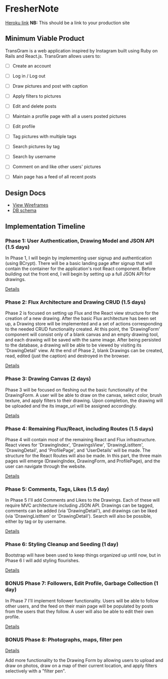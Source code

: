 # FresherNote

[Heroku link][heroku] **NB:** This should be a link to your production site

[heroku]: Ain'tNoWebsiteBih

## Minimum Viable Product

TransGram is a web application inspired by Instagram built using Ruby on Rails
and React.js. TransGram allows users to:

<!-- This is a Markdown checklist. Use it to keep track of your progress! -->

- [ ] Create an account
- [ ] Log in / Log out
- [ ] Draw pictures and post with caption
- [ ] Apply filters to pictures
- [ ] Edit and delete posts
- [ ] Maintain a profile page with all a users posted pictures
- [ ] Edit profile
- [ ] Tag pictures with multiple tags
- [ ] Search pictures by tag
- [ ] Search by username
- [ ] Comment on and like other users' pictures
- [ ] Main page has a feed of all recent posts


## Design Docs
* [View Wireframes][view]
* [DB schema][schema]

[view]: ./docs/views.md
[schema]: ./docs/schema.md

## Implementation Timeline

### Phase 1: User Authentication, Drawing Model and JSON API (1.5 days)

In Phase 1, I will begin by implementing user signup and authentication (using BCrypt). There will be a basic landing page after signup that will contain the container for the application's root React component. Before building out the front end, I will begin by setting up a full JSON API for drawings.

[Details][phase-one]

### Phase 2: Flux Architecture and Drawing CRUD (1.5 days)

Phase 2 is focused on setting up Flux and the React view structure for the creation of a new drawing. After the basic Flux architecture has been set up, a Drawing store will be implemented and a set of actions corresponding to the needed CRUD functionality created. At this point, the 'DrawingForm' component will consist only of a blank canvas and an empty drawing tool, and each drawing will be saved with the same image. After being persisted to the database, a drawing will be able to be viewed by visiting its 'DrawingDetail' view. At the end of Phase 2, blank Drawings can be created, read, edited (just the caption) and destroyed in the browser.

[Details][phase-two]

### Phase 3: Drawing Canvas (2 days)

Phase 3 will be focused on fleshing out the basic functionality of the DrawingForm.
A user will be able to draw on the canvas, select color, brush texture, and apply filters to their drawing. Upon completion, the drawing will be uploaded and the its image_url will be assigned accordingly.

[Details][phase-three]

### Phase 4: Remaining Flux/React, including Routes (1.5 days)

Phase 4 will contain most of the remaining React and Flux infrastructure. React views for 'DrawingIndex', 'DrawingsView', 'DrawingListItem', 'DrawingDetail', and 'ProfilePage', and 'UserDetails' will be made. The structure for the React Routes will also be made. In this part, the three main pages will emerge (DrawingIndex, DrawingForm, and ProfilePage), and the user can navigate through the website.

[Details][phase-four]

### Phase 5: Comments, Tags, Likes (1.5 day)

In Phase 5 I'll add Comments and Likes to the Drawings. Each of these will require MVC architecture including JSON API. Drawings can be tagged, comments can be added (via 'DrawingDetail'), and drawings can be liked (via 'DrawingListItem' or 'DrawingDetail'). Search will also be possible, either by tag or by username.

[Details][phase-five]

### Phase 6: Styling Cleanup and Seeding (1 day)

Bootstrap will have been used to keep things organized up until now, but in
Phase 6 I will add styling flourishes.

[Details][phase-six]

### BONUS Phase 7: Followers, Edit Profile, Garbage Collection (1 day)

In Phase 7 I'll implement follower functionality. Users will be able to follow other users, and the feed on their main page will be populated by posts from the users that they follow. A user will also be able to edit their own profile.

[Details][phase-seven]

### BONUS Phase 8: Photographs, maps, filter pen

[Details][phase-eight]

Add more functionality to the Drawing Form by allowing users to upload and draw on photos, draw on a map of their current location, and apply filters selectively with a "filter pen".

[phase-one]: ./docs/phases/phase1.md
[phase-two]: ./docs/phases/phase2.md
[phase-three]: ./docs/phases/phase3.md
[phase-four]: ./docs/phases/phase4.md
[phase-five]: ./docs/phases/phase5.md
[phase-six]: ./docs/phases/phase6.md
[phase-seven]: ./docs/phases/phase7.md
[phase-eight]: ./docs/phases/phase8.md

